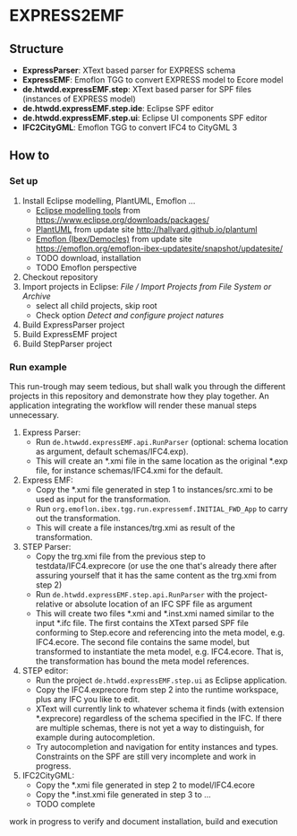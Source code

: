 # EXPRESS2EMF

## Structure

* __ExpressParser__: XText based parser for EXPRESS schema
* __ExpressEMF__: Emoflon TGG to convert EXPRESS model to Ecore model
* __de.htwdd.expressEMF.step__: XText based parser for SPF files (instances of EXPRESS model)
* __de.htwdd.expressEMF.step.ide__: Eclipse SPF editor
* __de.htwdd.expressEMF.step.ui__: Eclipse UI components SPF editor
* __IFC2CityGML__: Emoflon TGG to convert IFC4 to CityGML 3



## How to

### Set up

1. Install Eclipse modelling, PlantUML, Emoflon ...
    - [Eclipse modelling tools](https://www.eclipse.org/modeling/tools.php) from <https://www.eclipse.org/downloads/packages/>
    - [PlantUML](https://github.com/hallvard/plantuml) from update site <http://hallvard.github.io/plantuml>
    - [Emoflon (Ibex/Democles)](https://emoflon.org) from update site <https://emoflon.org/emoflon-ibex-updatesite/snapshot/updatesite/>
    - TODO download, installation
    - TODO Emoflon perspective
2. Checkout repository
3. Import projects in Eclipse: _File / Import Projects from File System or Archive_
    - select all child projects, skip root
    - Check option _Detect and configure project natures_
4. Build ExpressParser project
5. Build ExpressEMF project
6. Build StepParser project


### Run example

This run-trough may seem tedious, but shall walk you through the different projects in this repository and demonstrate how they play together. An application integrating the workflow will render these manual steps unnecessary.

1. Express Parser:
    - Run `de.htwwdd.expressEMF.api.RunParser` (optional: schema location as argument, default schemas/IFC4.exp).
    - This will create an \*.xmi file in the same location as the original \*.exp file, for instance schemas/IFC4.xmi for the default.
2. Express EMF: 
    - Copy the \*.xmi file generated in step 1 to instances/src.xmi to be used as input for the transformation.
    - Run `org.emoflon.ibex.tgg.run.expressemf.INITIAL_FWD_App` to carry out the transformation.
    - This will create a file instances/trg.xmi as result of the transformation.
3. STEP Parser:
    - Copy the trg.xmi file from the previous step to testdata/IFC4.exprecore (or
      use the one that's already there after assuring yourself that it has the
      same content as the trg.xmi from step 2)
    - Run `de.htwdd.expressEMF.step.api.RunParser` with the project-relative or
      absolute location of an IFC SPF file as argument
    - This will create two files \*.xmi and \*.inst.xmi named similar to the
      input \*.ifc file. The first contains the XText parsed SPF file
      conforming to Step.ecore and referencing into the meta model, e.g. IFC4.ecore.
      The second file contains the same model, but transformed to instantiate the
      meta model, e.g. IFC4.ecore. That is, the transformation has bound the meta
      model references.
4. STEP editor:
    - Run the project `de.htwdd.expressEMF.step.ui` as Eclipse application.
    - Copy the IFC4.exprecore from step 2 into the runtime workspace, plus any IFC
      you like to edit.
    - XText will currently link to whatever schema it finds (with extension
      \*.exprecore) regardless of the schema specified in the IFC. If there are
      multiple schemas, there is not yet a way to distinguish, for example during
      autocompletion.
    - Try autocompletion and navigation for entity instances and types. Constraints
      on the SPF are still very incomplete and work in progress.
5. IFC2CityGML:
    - Copy the \*.xmi file generated in step 2 to model/IFC4.ecore
    - Copy the \*.inst.xmi file generated in step 3 to ...
    - TODO complete

work in progress to verify and document installation, build and execution 




